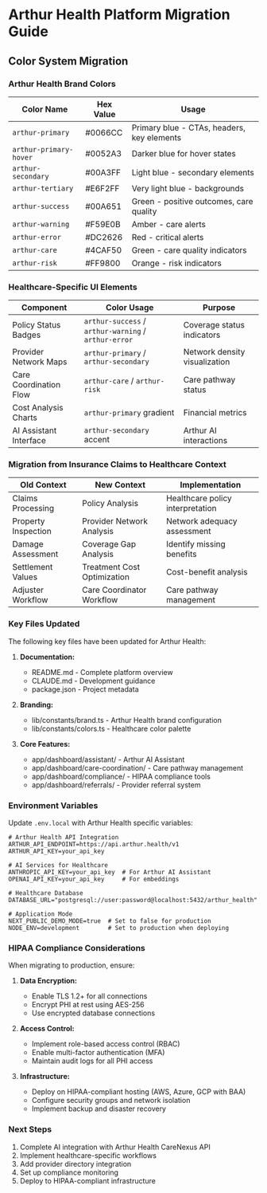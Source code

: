 # Arthur Health Platform Migration Guide

## Color System Migration

### Arthur Health Brand Colors

| Color Name | Hex Value | Usage |
|------------|-----------|--------|
| `arthur-primary` | #0066CC | Primary blue - CTAs, headers, key elements |
| `arthur-primary-hover` | #0052A3 | Darker blue for hover states |
| `arthur-secondary` | #00A3FF | Light blue - secondary elements |
| `arthur-tertiary` | #E6F2FF | Very light blue - backgrounds |
| `arthur-success` | #00A651 | Green - positive outcomes, care quality |
| `arthur-warning` | #F59E0B | Amber - care alerts |
| `arthur-error` | #DC2626 | Red - critical alerts |
| `arthur-care` | #4CAF50 | Green - care quality indicators |
| `arthur-risk` | #FF9800 | Orange - risk indicators |

### Healthcare-Specific UI Elements

| Component | Color Usage | Purpose |
|-----------|-------------|---------|
| Policy Status Badges | `arthur-success` / `arthur-warning` / `arthur-error` | Coverage status indicators |
| Provider Network Maps | `arthur-primary` / `arthur-secondary` | Network density visualization |
| Care Coordination Flow | `arthur-care` / `arthur-risk` | Care pathway status |
| Cost Analysis Charts | `arthur-primary` gradient | Financial metrics |
| AI Assistant Interface | `arthur-secondary` accent | Arthur AI interactions |

### Migration from Insurance Claims to Healthcare Context

| Old Context | New Context | Implementation |
|-------------|-------------|----------------|
| Claims Processing | Policy Analysis | Healthcare policy interpretation |
| Property Inspection | Provider Network Analysis | Network adequacy assessment |
| Damage Assessment | Coverage Gap Analysis | Identify missing benefits |
| Settlement Values | Treatment Cost Optimization | Cost-benefit analysis |
| Adjuster Workflow | Care Coordinator Workflow | Care pathway management |

### Key Files Updated

The following key files have been updated for Arthur Health:

1. **Documentation:**
   - README.md - Complete platform overview
   - CLAUDE.md - Development guidance
   - package.json - Project metadata

2. **Branding:**
   - lib/constants/brand.ts - Arthur Health brand configuration
   - lib/constants/colors.ts - Healthcare color palette

3. **Core Features:**
   - app/dashboard/assistant/ - Arthur AI Assistant
   - app/dashboard/care-coordination/ - Care pathway management
   - app/dashboard/compliance/ - HIPAA compliance tools
   - app/dashboard/referrals/ - Provider referral system

### Environment Variables

Update `.env.local` with Arthur Health specific variables:

```env
# Arthur Health API Integration
ARTHUR_API_ENDPOINT=https://api.arthur.health/v1
ARTHUR_API_KEY=your_api_key

# AI Services for Healthcare
ANTHROPIC_API_KEY=your_api_key  # For Arthur AI Assistant
OPENAI_API_KEY=your_api_key     # For embeddings

# Healthcare Database
DATABASE_URL="postgresql://user:password@localhost:5432/arthur_health"

# Application Mode
NEXT_PUBLIC_DEMO_MODE=true  # Set to false for production
NODE_ENV=development        # Set to production when deploying
```

### HIPAA Compliance Considerations

When migrating to production, ensure:

1. **Data Encryption:**
   - Enable TLS 1.2+ for all connections
   - Encrypt PHI at rest using AES-256
   - Use encrypted database connections

2. **Access Control:**
   - Implement role-based access control (RBAC)
   - Enable multi-factor authentication (MFA)
   - Maintain audit logs for all PHI access

3. **Infrastructure:**
   - Deploy on HIPAA-compliant hosting (AWS, Azure, GCP with BAA)
   - Configure security groups and network isolation
   - Implement backup and disaster recovery

### Next Steps

1. Complete AI integration with Arthur Health CareNexus API
2. Implement healthcare-specific workflows
3. Add provider directory integration
4. Set up compliance monitoring
5. Deploy to HIPAA-compliant infrastructure